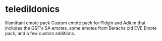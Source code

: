 # teledildonics
Illumittani emote pack
Custom emote pack for Pidgin and Adium that includes the GSF's SA emotes, some emotes from Berachs old EVE Emote pack, and a few custom additions.

